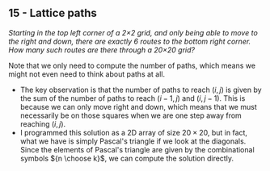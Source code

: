 ## 15 - Lattice paths

_Starting in the top left corner of a 2×2 grid, and only being able to move to the right and down, there are exactly 6 routes to the bottom right corner. How many such routes are there through a 20×20 grid?_

Note that we only need to compute the number of paths, which means we might not even need to think about paths at all.

- The key observation is that the number of paths to reach $(i, j)$ is given by the sum of the number of paths to reach $(i-1, j)$ and $(i, j-1)$. This is because we can only move right and down, which means that we must necessarily be on those squares when we are one step away from reaching $(i, j)$.
- I programmed this solution as a 2D array of size $20 \times 20$, but in fact, what we have is simply Pascal's triangle if we look at the diagonals. Since the elements of Pascal's triangle are given by the combinational symbols ${n \choose k}$, we can compute the solution directly.
